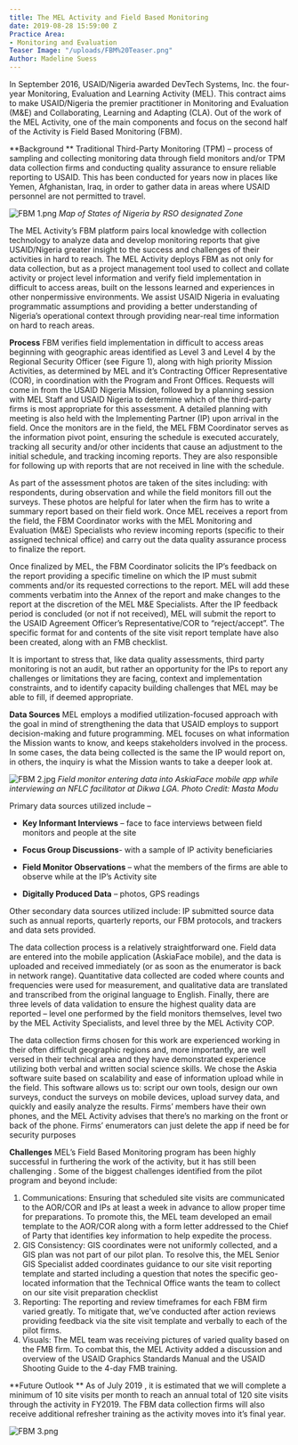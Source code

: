```yaml
---
title: The MEL Activity and Field Based Monitoring
date: 2019-08-28 15:59:00 Z
Practice Area:
- Monitoring and Evaluation
Teaser Image: "/uploads/FBM%20Teaser.png"
Author: Madeline Suess
---
```


In September 2016, USAID/Nigeria awarded DevTech Systems, Inc. the four-year Monitoring, Evaluation and Learning Activity (MEL). This contract aims to make USAID/Nigeria the premier practitioner in Monitoring and Evaluation (M&E) and Collaborating, Learning and Adapting (CLA). Out of the work of the MEL Activity, one of the main components and focus on the second half of the Activity is Field Based Monitoring (FBM).

**Background **
Traditional Third-Party Monitoring (TPM) – process of sampling and collecting monitoring data through field monitors and/or TPM data collection firms and conducting quality assurance to ensure reliable reporting to USAID. This has been conducted for years now in places like Yemen, Afghanistan, Iraq, in order to gather data in areas where USAID personnel are not permitted to travel. 

![FBM 1.png](/uploads/FBM%201.png)
*Map of States of Nigeria by RSO designated Zone*

The MEL Activity’s FBM platform pairs local knowledge with collection technology to analyze data and develop monitoring reports that give USAID/Nigeria greater insight to the success and challenges of their activities in hard to reach. The MEL Activity deploys FBM as not only for data collection, but as a project management tool used to collect and collate activity or project level information and verify field implementation in difficult to access areas, built on the lessons learned and experiences in other nonpermissive environments. We assist USAID Nigeria in evaluating programmatic assumptions and providing a better understanding of Nigeria’s operational context through providing near-real time information on hard to reach areas. 

**Process**
FBM verifies field implementation in difficult to access areas beginning with geographic areas identified as Level 3 and Level 4 by the Regional Security Officer (see Figure 1), along with high priority Mission Activities, as determined by MEL and it’s Contracting Officer Representative (COR), in coordination with the Program and Front Offices. Requests will come in from the USAID Nigeria Mission, followed by a planning session with MEL Staff and USAID Nigeria to determine which of the third-party firms is most appropriate for this assessment. A detailed planning with meeting is also held with the Implementing Partner (IP) upon arrival in the field. Once the monitors are in the field, the MEL FBM Coordinator serves as the information pivot point, ensuring the schedule is executed accurately, tracking all security and/or other incidents that cause an adjustment to the initial schedule, and tracking incoming reports. They are also responsible for following up with reports that are not received in line with the schedule. 

As part of the assessment photos are taken of the sites including: with respondents, during observation and while the field monitors fill out the surveys. These photos are helpful for later when the firm has to write a summary report based on their field work. Once MEL receives a report from the field, the FBM Coordinator works with the MEL Monitoring and Evaluation (M&E) Specialists who review incoming reports (specific to their assigned technical office) and carry out the data quality assurance process to finalize the report. 

Once finalized by MEL, the FBM Coordinator solicits the IP’s feedback on the report providing a specific timeline on which the IP must submit comments and/or its requested corrections to the report. MEL will add these comments verbatim into the Annex of the report and make changes to the report at the discretion of the MEL M&E Specialists. After the IP feedback period is concluded (or not if not received), MEL will submit the report to the USAID Agreement Officer’s Representative/COR to “reject/accept”. The specific format for and contents of the site visit report template have also been created, along with an FMB checklist. 

It is important to stress that, like data quality assessments, third party monitoring is not an audit, but rather an opportunity for the IPs to report any challenges or limitations they are facing, context and implementation constraints, and to identify capacity building challenges that MEL may be able to fill, if deemed appropriate. 

**Data Sources** 
MEL employs a modified utilization-focused approach with the goal in mind of strengthening the data that USAID employs to support decision-making and future programming. MEL focuses on what information the Mission wants to know, and keeps stakeholders involved in the process. In some cases, the data being collected is the same the IP would report on, in others, the inquiry is what the Mission wants to take a deeper look at. 

![FBM 2.jpg](/uploads/FBM%202.jpg)
*Field monitor entering data into AskiaFace mobile app while interviewing an NFLC facilitator at Dikwa LGA. Photo Credit: Masta Modu*

Primary data sources utilized include –
* **Key Informant Interviews** – face to face interviews between field monitors and people at the site 

* **Focus Group Discussions**- with a sample of IP activity beneficiaries

* **Field Monitor Observations** – what the members of the firms are able to observe while at the IP’s Activity site  

* **Digitally Produced Data** – photos, GPS readings

Other secondary data sources utilized include: IP submitted source data such as annual reports, quarterly reports, our FBM protocols, and trackers and data sets provided.

The data collection process is a relatively straightforward one. Field data are entered into the mobile application (AskiaFace mobile), and the data is uploaded and received immediately (or as soon as the enumerator is back in network range). Quantitative data collected are coded where counts and frequencies were used for measurement, and qualitative data are translated and transcribed from the original language to English. Finally, there are three levels of data validation to ensure the highest quality data are reported – level one performed by the field monitors themselves, level two by the MEL Activity Specialists, and level three by the MEL Activity COP. 

The data collection firms chosen for this work are experienced working in their often difficult geographic regions and, more importantly, are well versed in their technical area and they have demonstrated experience utilizing both verbal and written social science skills. We chose the Askia software suite based on scalability and ease of information upload while in the field.  This software allows us to: script our own tools, design our own surveys, conduct the surveys on mobile devices, upload survey data, and quickly and easily analyze the results. Firms’ members have their own phones, and the MEL Activity advises that there’s no marking on the front or back of the phone. Firms’ enumerators can just delete the app if need be for security purposes 

**Challenges**
MEL’s Field Based Monitoring program has been highly successful in furthering the work of the activity, but it has still been challenging . Some of the biggest challenges identified from the pilot program and beyond include: 
1. Communications: Ensuring that scheduled site visits are communicated to the AOR/COR and IPs at least a week in advance to allow proper time for preparations. To promote this, the MEL team  developed an email template to the AOR/COR along with a form letter addressed to the Chief of Party that identifies key information to help expedite the process. 
2. GIS Consistency: GIS coordinates were not uniformly collected, and a GIS plan was not part of our pilot plan. To resolve this, the MEL Senior GIS Specialist added coordinates guidance to our site visit reporting template and started including a question that notes the specific geo-located information that the Technical Office wants the team to collect on our site visit preparation checklist
3. Reporting: The reporting and review timeframes for each FBM firm varied greatly. To mitigate that, we’ve conducted after action reviews providing feedback via the site visit template and verbally to each of the pilot firms.
4. Visuals: The MEL team was receiving pictures of varied quality based on the FMB firm. To combat this, the MEL Activity added a discussion and overview of the USAID Graphics Standards Manual and the USAID Shooting Guide to the 4-day FMB training. 

**Future Outlook **
As of July 2019 , it is estimated that we will complete a minimum of 10 site visits per month to reach an annual total of 120 site visits through the activity in FY2019. The FBM data collection firms will also receive additional refresher training as the activity moves into it’s final year. 

![FBM 3.png](/uploads/FBM%203.png)
